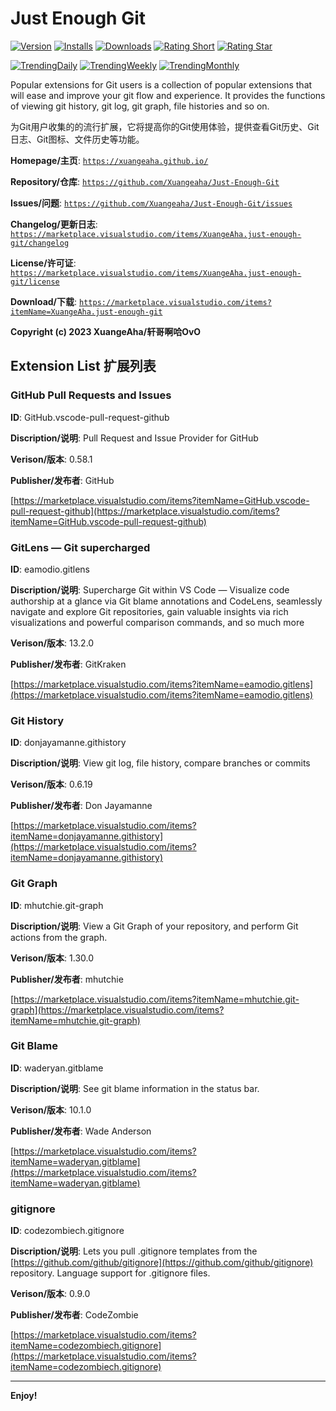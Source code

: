 # Just Enough Git

[![Version](https://vsmarketplacebadges.dev/version/xuangeaha.just-enough-git.svg?&colorB=orange)](https://marketplace.visualstudio.com/items?itemName=xuangeaha.just-enough-git) [![Installs](https://vsmarketplacebadges.dev/installs/xuangeaha.just-enough-git.svg)](https://marketplace.visualstudio.com/items?itemName=xuangeaha.just-enough-git) [![Downloads](https://vsmarketplacebadges.dev/downloads/xuangeaha.just-enough-git.svg)](https://marketplace.visualstudio.com/items?itemName=xuangeaha.just-enough-git) [![Rating Short](https://vsmarketplacebadges.dev/rating-short/xuangeaha.just-enough-git.svg)](https://marketplace.visualstudio.com/items?itemName=xuangeaha.just-enough-git) [![Rating Star](https://vsmarketplacebadges.dev/rating-star/xuangeaha.just-enough-git.svg)](https://marketplace.visualstudio.com/items?itemName=xuangeaha.just-enough-git)

[![TrendingDaily](https://vsmarketplacebadges.dev/trending-daily/xuangeaha.just-enough-git.svg?&colorB=blue)](https://marketplace.visualstudio.com/items?itemName=xuangeaha.just-enough-git) [![TrendingWeekly](https://vsmarketplacebadges.dev/trending-weekly/xuangeaha.just-enough-git.svg?&colorB=blue)](https://marketplace.visualstudio.com/items?itemName=xuangeaha.just-enough-git) [![TrendingMonthly](https://vsmarketplacebadges.dev/trending-monthly/xuangeaha.just-enough-git.svg?&colorB=blue)](https://marketplace.visualstudio.com/items?itemName=xuangeaha.just-enough-git)

Popular extensions for Git users is a collection of popular extensions that will ease and improve your git flow and experience. It provides the functions of viewing git history, git log, git graph, file histories and so on.

为Git用户收集的的流行扩展，它将提高你的Git使用体验，提供查看Git历史、Git日志、Git图标、文件历史等功能。

**Homepage/主页**: [`https://xuangeaha.github.io/`](https://xuangeaha.github.io/)

**Repository/仓库**: [`https://github.com/Xuangeaha/Just-Enough-Git`](https://github.com/Xuangeaha/Just-Enough-Git)

**Issues/问题**: [`https://github.com/Xuangeaha/Just-Enough-Git/issues`](https://github.com/Xuangeaha/Just-Enough-Git/issues)

**Changelog/更新日志**: [`https://marketplace.visualstudio.com/items/XuangeAha.just-enough-git/changelog`](https://marketplace.visualstudio.com/items/XuangeAha.just-enough-git/changelog)

**License/许可证**: [`https://marketplace.visualstudio.com/items/XuangeAha.just-enough-git/license`](https://marketplace.visualstudio.com/items/XuangeAha.just-enough-git/license)

**Download/下载**: [`https://marketplace.visualstudio.com/items?itemName=XuangeAha.just-enough-git`](https://marketplace.visualstudio.com/items?itemName=XuangeAha.just-enough-git)

**Copyright (c) 2023 XuangeAha/轩哥啊哈OvO**

## Extension List 扩展列表

### GitHub Pull Requests and Issues

**ID**: GitHub.vscode-pull-request-github

**Discription/说明**: Pull Request and Issue Provider for GitHub

**Verison/版本**: 0.58.1

**Publisher/发布者**: GitHub

[https://marketplace.visualstudio.com/items?itemName=GitHub.vscode-pull-request-github](https://marketplace.visualstudio.com/items?itemName=GitHub.vscode-pull-request-github)

### GitLens — Git supercharged

**ID**: eamodio.gitlens

**Discription/说明**: Supercharge Git within VS Code — Visualize code authorship at a glance via Git blame annotations and CodeLens, seamlessly navigate and explore Git repositories, gain valuable insights via rich visualizations and powerful comparison commands, and so much more

**Verison/版本**: 13.2.0

**Publisher/发布者**: GitKraken

[https://marketplace.visualstudio.com/items?itemName=eamodio.gitlens](https://marketplace.visualstudio.com/items?itemName=eamodio.gitlens)

### Git History

**ID**: donjayamanne.githistory

**Discription/说明**: View git log, file history, compare branches or commits

**Verison/版本**: 0.6.19

**Publisher/发布者**: Don Jayamanne

[https://marketplace.visualstudio.com/items?itemName=donjayamanne.githistory](https://marketplace.visualstudio.com/items?itemName=donjayamanne.githistory)

### Git Graph

**ID**: mhutchie.git-graph

**Discription/说明**: View a Git Graph of your repository, and perform Git actions from the graph.

**Verison/版本**: 1.30.0

**Publisher/发布者**: mhutchie

[https://marketplace.visualstudio.com/items?itemName=mhutchie.git-graph](https://marketplace.visualstudio.com/items?itemName=mhutchie.git-graph)

### Git Blame

**ID**: waderyan.gitblame

**Discription/说明**: See git blame information in the status bar.

**Verison/版本**: 10.1.0

**Publisher/发布者**: Wade Anderson

[https://marketplace.visualstudio.com/items?itemName=waderyan.gitblame](https://marketplace.visualstudio.com/items?itemName=waderyan.gitblame)

### gitignore

**ID**: codezombiech.gitignore

**Discription/说明**: Lets you pull .gitignore templates from the [https://github.com/github/gitignore](https://github.com/github/gitignore) repository. Language support for .gitignore files.

**Verison/版本**: 0.9.0

**Publisher/发布者**: CodeZombie

[https://marketplace.visualstudio.com/items?itemName=codezombiech.gitignore](https://marketplace.visualstudio.com/items?itemName=codezombiech.gitignore)

---

**Enjoy!**
